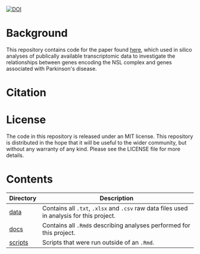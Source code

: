 [![DOI](https://zenodo.org/badge/439061046.svg)](https://zenodo.org/badge/latestdoi/439061046)

# Background

This repository contains code for the paper found [here](https://doi.org/10.1101/2023.01.16.523926 ), which used in silico analyses of publically available transcriptomic data to investigate the relationships between genes encoding the NSL complex and genes associated with Parkinson's disease. 

# Citation

# License

The code in this repository is released under an MIT license. This repository is distributed in the hope that it will be useful to the wider community, but without any warranty of any kind. Please see the LICENSE file for more details.

# Contents

<table>
<colgroup>
<col width="11%" />
<col width="88%" />
</colgroup>
<thead>
<tr class="header">
<th>Directory</th>
<th>Description</th>
</tr>
</thead>
<tbody>
<tr class="odd">
<td><a href="data" class="uri">data</a></td>
<td>Contains all <code>.txt</code>, <code>.xlsx</code> and <code>.csv</code> raw data files used in analysis for this project.</a></td>
</tr>
<tr class="even">
<td><a href="docs" class="uri">docs</a></td>
<td>Contains all <code>.Rmd</code>s describing analyses performed for this project.</a></td>
</tr>
<tr class="even">
<td><a href="scripts" class="uri">scripts</a></td>
<td>Scripts that were run outside of an <code>.Rmd</code>.</td>
</tr>
</tbody>
</table>
